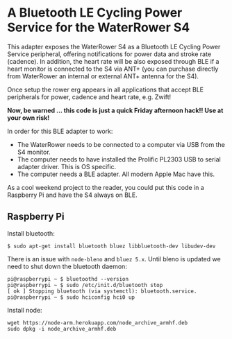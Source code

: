 # A Bluetooth LE Cycling Power Service for the WaterRower S4

This adapter exposes the WaterRower S4 as a Bluetooth LE Cycling Power Service peripheral, offering notifications for power data and stroke rate (cadence). In addition, the heart rate will be also exposed through BLE if a heart monitor is connected to the S4 via ANT+ (you can purchase directly from WaterRower an internal or external ANT+ antenna for the S4).

Once setup the rower erg appears in all applications that accept BLE peripherals for power, cadence and heart rate, e.g. Zwift!

**Now, be warned ... this code is just a quick Friday afternoon hack!! Use at your own risk!**

In order for this BLE adapter to work:

* The WaterRower needs to be connected to a computer via USB from the S4 monitor.
* The computer needs to have installed the Prolific PL2303 USB to serial adapter driver. This is OS specific.
* The computer needs a BLE adapter. All modern Apple Mac have this.

As a cool weekend project to the reader, you could put this code in a Raspberry Pi and have the S4 always on BLE.

## Raspberry Pi ##

Install bluetooth:

```
$ sudo apt-get install bluetooth bluez libbluetooth-dev libudev-dev
```

There is an issue with `node-bleno` and `bluez 5.x`. Until bleno is updated
we need to shut down the bluetooth daemon:

```
pi@raspberrypi ~ $ bluetoothd --version
pi@raspberrypi ~ $ sudo /etc/init.d/bluetooth stop
[ ok ] Stopping bluetooth (via systemctl): bluetooth.service.
pi@raspberrypi ~ $ sudo hciconfig hci0 up
```

Install node:

```
wget https://node-arm.herokuapp.com/node_archive_armhf.deb
sudo dpkg -i node_archive_armhf.deb
```

